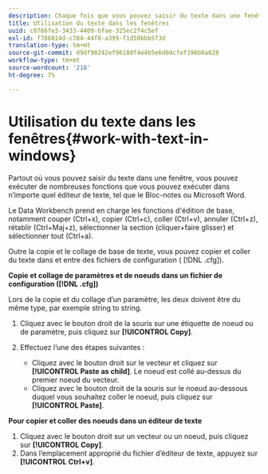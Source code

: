 ```yaml
---
description: Chaque fois que vous pouvez saisir du texte dans une fenêtre, vous pouvez exécuter de nombreuses fonctions dans n’importe quel éditeur de texte, comme le Bloc-notes ou Microsoft Word.
title: Utilisation du texte dans les fenêtres
uuid: c0766fe3-3433-4409-bfae-325ec2f4c5ef
exl-id: f786014d-c784-44f8-a399-f1d58bbb5f3d
translation-type: tm+mt
source-git-commit: d9df90242ef96188f4e4b5e6d04cfef196b0a628
workflow-type: tm+mt
source-wordcount: '218'
ht-degree: 7%

---
```


# Utilisation du texte dans les fenêtres{#work-with-text-in-windows}

Partout où vous pouvez saisir du texte dans une fenêtre, vous pouvez exécuter de nombreuses fonctions que vous pouvez exécuter dans n’importe quel éditeur de texte, tel que le Bloc-notes ou Microsoft Word.

Le Data Workbench prend en charge les fonctions d&#39;édition de base, notamment couper (Ctrl+x), copier (Ctrl+c), coller (Ctrl+v), annuler (Ctrl+z), rétablir (Ctrl+Maj+z), sélectionner la section (cliquer+faire glisser) et sélectionner tout (Ctrl+a).

Outre la copie et le collage de base de texte, vous pouvez copier et coller du texte dans et entre des fichiers de configuration ( [!DNL .cfg]).

**Copie et collage de paramètres et de noeuds dans un fichier de configuration ([!DNL .cfg])**

Lors de la copie et du collage d’un paramètre, les deux doivent être du même type, par exemple string to string.

1. Cliquez avec le bouton droit de la souris sur une étiquette de noeud ou de paramètre, puis cliquez sur **[!UICONTROL Copy]**.
1. Effectuez l’une des étapes suivantes :

   * Cliquez avec le bouton droit sur le vecteur et cliquez sur **[!UICONTROL Paste as child]**. Le noeud est collé au-dessus du premier noeud du vecteur.
   * Cliquez avec le bouton droit de la souris sur le noeud au-dessous duquel vous souhaitez coller le noeud, puis cliquez sur **[!UICONTROL Paste]**.

**Pour copier et coller des noeuds dans un éditeur de texte**

1. Cliquez avec le bouton droit sur un vecteur ou un noeud, puis cliquez sur **[!UICONTROL Copy]**.
1. Dans l’emplacement approprié du fichier d’éditeur de texte, appuyez sur **[!UICONTROL Ctrl+v]**.
